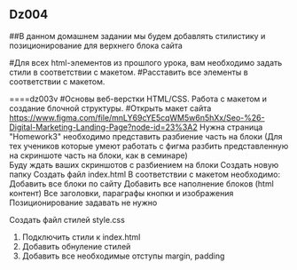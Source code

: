 ﻿## Dz004
##В данном домашнем задании мы будем добавлять стилистику и позиционирование для верхнего блока сайта

#Для всех html-элементов из прошлого урока, вам необходимо задать стили в соответствии с макетом.
#Расставить все элементы в соответствии с макетом.


====dz003v
#Основы веб-верстки HTML/CSS. Работа с макетом и создание блочной структуры.
#Открыть макет сайта https://www.figma.com/file/mnLY69cYE5cqWM5w6n5hXx/Seo-%26-Digital-Marketing-Landing-Page?node-id=23%3A2 Нужна страница "Homework3"
необходимо представить разбиение часть на блоки (Для тех учеников которые умеют работать с фигма разбить представленную на скриншоте часть на блоки, как в семинаре) <br> Буду ждать ваших скриншотов с разбиением на блоки
Создать новую папку
Создать файл index.html
В соответствии с макетом необходимо:
Добавить все блоки по сайту
Добавить все наполнение блоков (html контент)
Все заголовки, параграфы кнопки и изображения
Позиционирование задавать не нужно

Создать файл стилей style.css
1. Подключить стили к index.html
2. Добавить обнуление стилей
3. Добавить все необходимые отступы margin, padding